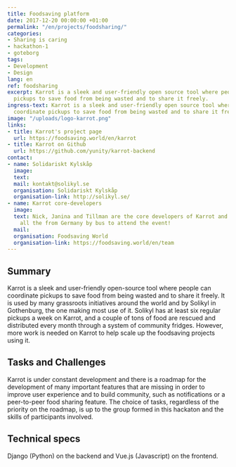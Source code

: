 ```yaml
---
title: Foodsaving platform
date: 2017-12-20 00:00:00 +01:00
permalink: "/en/projects/foodsharing/"
categories:
- Sharing is caring
- hackathon-1
- goteborg
tags:
- Development
- Design
lang: en
ref: foodsharing
excerpt: Karrot is a sleek and user-friendly open source tool where people can coordinate
  pickups to save food from being wasted and to share it freely.
ingress-text: Karrot is a sleek and user-friendly open source tool where people can
  coordinate pickups to save food from being wasted and to share it freely.
image: "/uploads/logo-karrot.png"
links:
- title: Karrot's project page
  url: https://foodsaving.world/en/karrot
- title: Karrot on Github
  url: https://github.com/yunity/karrot-backend
contact:
- name: Solidariskt Kylskåp
  image:
  text:
  mail: kontakt@solikyl.se
  organisation: Solidariskt Kylskåp
  organisation-link: http://solikyl.se/
- name: Karrot core-developers
  image:
  text: Nick, Janina and Tillman are the core developers of Karrot and are coming
    all the from Germany by bus to attend the event!
  mail:
  organisation: Foodsaving World
  organisation-link: https://foodsaving.world/en/team
---
```


## Summary
Karrot is a sleek and user-friendly open-source tool where people can coordinate pickups to save food from being wasted and to share it freely. It is used by many grassroots initiatives around the world and by Solikyl in Gothenburg, the one making most use of it. Solikyl has at least six regular pickups a week on Karrot, and a couple of tons of food are rescued and distributed every month through a system of community fridges. However, more work is needed on Karrot to help scale up the foodsaving projects using it.

## Tasks and Challenges
Karrot is under constant development and there is a roadmap for the development of many important features that are missing in order to improve user experience and to build community, such as notifications or a peer-to-peer food sharing feature. The choice of tasks, regardless of the priority on the roadmap, is up to the group formed in this hackaton and the skills of participants involved.

## Technical specs
Django (Python) on the backend and Vue.js (Javascript) on the frontend.
